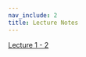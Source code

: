 ```yaml
---
nav_include: 2
title: Lecture Notes
---
```


[Lecture 1 - 2](./LectureNotes/Lecture_1-2.pdf)



